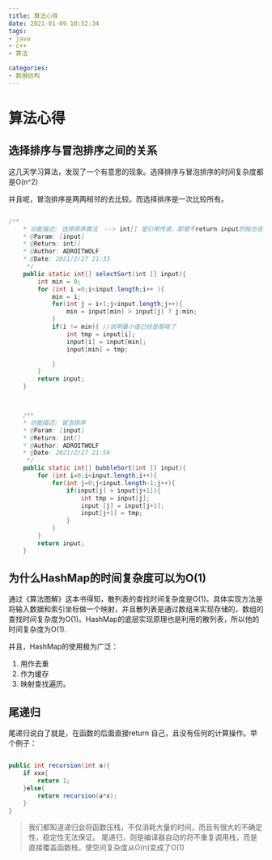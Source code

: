 ```yaml
---
title: 算法心得
date: 2021-01-09 10:52:34
tags:
- java
- c++
- 算法

categories:
- 数据结构
---
```


# 算法心得

## 选择排序与冒泡排序之间的关系

这几天学习算法，发现了一个有意思的现象。选择排序与冒泡排序的时间复杂度都是O(n^2)

并且呢，冒泡排序是两两相邻的去比较。而选择排序是一次比较所有。


```java

/**
    * 功能描述: 选择排序算法  --> int[] 是引用传递，即使不return input的指也会改变
    * @Param: [input] 
    * @Return: int[]
    * @Author: ADROITWOLF
    * @Date: 2021/2/27 21:33
     */
    public static int[] selectSort(int [] input){
        int min = 0;
        for (int i =0;i<input.length;i++ ){
            min = i;
            for(int j = i+1;j<input.length;j++){ 
                min = input[min] > input[j] ? j:min;
            }
            if(i != min){ //说明最小值已经是那啥了
                int tmp = input[i];
                input[i] = input[min];
                input[min] = tmp;

            }
        }
        return input;
    }



    /**
    * 功能描述: 冒泡排序
    * @Param: [input]
    * @Return: int[]
    * @Author: ADROITWOLF
    * @Date: 2021/2/27 21:56
     */
    public static int[] bubbleSort(int [] input){
        for (int i=0;i<input.length;i++){
            for(int j=0;j<input.length-1;j++){
                if(input[j] > input[j+1]){
                    int tmp = input[j];
                    input [j] = input[j+1];
                    input[j+1] = tmp;
                }
            }
        }
        return input;
    }

```



## 为什么HashMap的时间复杂度可以为O(1)



通过《算法图解》这本书得知，散列表的查找时间复杂度是O(1)。具体实现方法是将输入数据和索引坐标做一个映射，并且散列表是通过数组来实现存储的，数组的查找时间复杂度为O(1)。HashMap的底层实现原理也是利用的散列表，所以他的时间复杂度为O(1).

并且，HashMap的使用极为广泛：
1. 用作去重
2. 作为缓存
3. 映射查找遍历。


## 尾递归

尾递归说白了就是，在函数的后面直接return 自己，且没有任何的计算操作。举个例子：

```java

public int recursion(int a){
    if xxx{
        return 1;
    }else{
        return recursion(a*x);
    }
}
```

> 我们都知道递归会将函数压栈，不仅消耗大量的时间，而且有很大的不确定性，稳定性无法保证。
> 尾递归，则是编译器自动的将不重复调用栈，而是直接覆盖函数栈，使空间复杂度从O(n)变成了O(1)